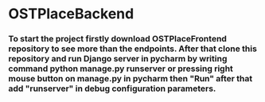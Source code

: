 # OSTPlaceBackend

### To start the project firstly download OSTPlaceFrontend repository to see more than the endpoints. After that clone this repository and run Django server in pycharm by writing command python manage.py runserver or pressing right mouse button on manage.py in pycharm then "Run" after that add "runserver" in debug configuration parameters. 
